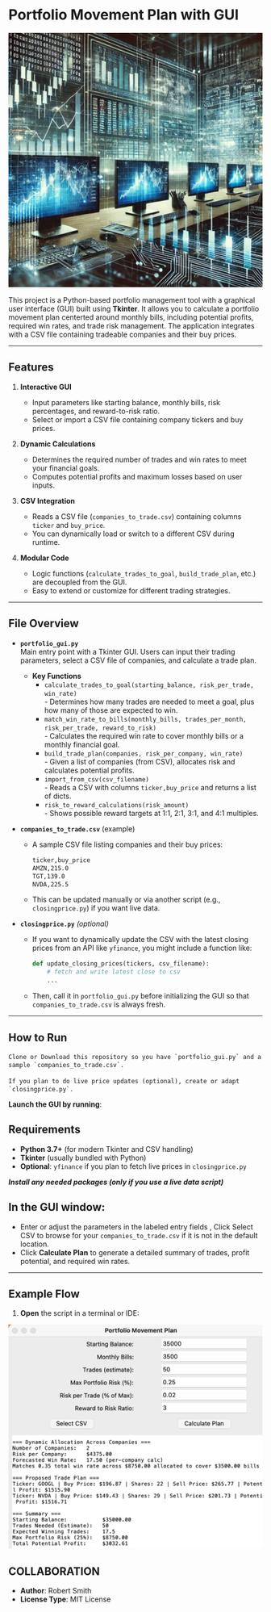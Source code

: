 # Portfolio Movement Plan with GUI

![Alt text](pic/tech.webp)

This project is a Python-based portfolio management tool with a graphical user interface (GUI) built using **Tkinter**. It allows you to calculate a portfolio movement plan centerted around monthly bills, including potential profits, required win rates, and trade risk management. The application integrates with a CSV file containing tradeable companies and their buy prices.

---

## Features

1. **Interactive GUI**  
   - Input parameters like starting balance, monthly bills, risk percentages, and reward-to-risk ratio.  
   - Select or import a CSV file containing company tickers and buy prices.

2. **Dynamic Calculations**  
   - Determines the required number of trades and win rates to meet your financial goals.  
   - Computes potential profits and maximum losses based on user inputs.

3. **CSV Integration**  
   - Reads a CSV file (`companies_to_trade.csv`) containing columns `ticker` and `buy_price`.  
   - You can dynamically load or switch to a different CSV during runtime.

4. **Modular Code**  
   - Logic functions (`calculate_trades_to_goal`, `build_trade_plan`, etc.) are decoupled from the GUI.  
   - Easy to extend or customize for different trading strategies.

---

## File Overview

- **`portfolio_gui.py`**  
  Main entry point with a Tkinter GUI. Users can input their trading parameters, select a CSV file of companies, and calculate a trade plan.

  - **Key Functions**  
    - `calculate_trades_to_goal(starting_balance, risk_per_trade, win_rate)`  
      \- Determines how many trades are needed to meet a goal, plus how many of those are expected to win.  
    - `match_win_rate_to_bills(monthly_bills, trades_per_month, risk_per_trade, reward_to_risk)`  
      \- Calculates the required win rate to cover monthly bills or a monthly financial goal.  
    - `build_trade_plan(companies, risk_per_company, win_rate)`  
      \- Given a list of companies (from CSV), allocates risk and calculates potential profits.  
    - `import_from_csv(csv_filename)`  
      \- Reads a CSV with columns `ticker,buy_price` and returns a list of dicts.  
    - `risk_to_reward_calculations(risk_amount)`  
      \- Shows possible reward targets at 1:1, 2:1, 3:1, and 4:1 multiples.  

- **`companies_to_trade.csv`** (example)  
  - A sample CSV file listing companies and their buy prices:
    ```csv
    ticker,buy_price
    AMZN,215.0
    TGT,139.0
    NVDA,225.5
    ```
  - This can be updated manually or via another script (e.g., `closingprice.py`) if you want live data.

- **`closingprice.py`** *(optional)*  
  - If you want to dynamically update the CSV with the latest closing prices from an API like `yfinance`, you might include a function like:
    ```python
    def update_closing_prices(tickers, csv_filename):
        # fetch and write latest close to csv
        ...
    ```
  - Then, call it in `portfolio_gui.py` before initializing the GUI so that `companies_to_trade.csv` is always fresh.

---
## How to Run

    Clone or Download this repository so you have `portfolio_gui.py` and a sample `companies_to_trade.csv`.

    If you plan to do live price updates (optional), create or adapt `closingprice.py`.

**Launch the GUI by running**:

## Requirements

- **Python 3.7+** (for modern Tkinter and CSV handling)
- **Tkinter** (usually bundled with Python)
- **Optional**: `yfinance` if you plan to fetch live prices in `closingprice.py`


***Install any needed packages (only if you use a live data script)***


## In the GUI window:

- Enter or adjust the parameters in the labeled entry fields , Click Select CSV to browse for your `companies_to_trade.csv` if it is not in the default location.
- Click **Calculate Plan** to generate a detailed summary of trades, profit potential, and required win rates.

---

## Example Flow

1. **Open** the script in a terminal or IDE:
   

![Alt text](pic/action.png)


## COLLABORATION

- **Author**: Robert Smith
- **License Type**: MIT License
